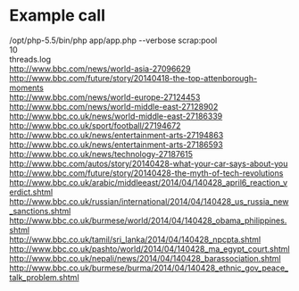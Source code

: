 # Example call
/opt/php-5.5/bin/php app/app.php --verbose scrap:pool \
    10 \
    threads.log \
    http://www.bbc.com/news/world-asia-27096629 \
    http://www.bbc.com/future/story/20140418-the-top-attenborough-moments \
    http://www.bbc.com/news/world-europe-27124453 \
    http://www.bbc.com/news/world-middle-east-27128902 \
    http://www.bbc.co.uk/news/world-middle-east-27186339 \
    http://www.bbc.co.uk/sport/football/27194672 \
    http://www.bbc.co.uk/news/entertainment-arts-27194863 \
    http://www.bbc.co.uk/news/entertainment-arts-27186593 \
    http://www.bbc.co.uk/news/technology-27187615 \
    http://www.bbc.com/autos/story/20140428-what-your-car-says-about-you \
    http://www.bbc.com/future/story/20140428-the-myth-of-tech-revolutions \
    http://www.bbc.co.uk/arabic/middleeast/2014/04/140428_april6_reaction_verdict.shtml \
    http://www.bbc.co.uk/russian/international/2014/04/140428_us_russia_new_sanctions.shtml \
    http://www.bbc.co.uk/burmese/world/2014/04/140428_obama_philippines.shtml \
    http://www.bbc.co.uk/tamil/sri_lanka/2014/04/140428_npcpta.shtml \
    http://www.bbc.co.uk/pashto/world/2014/04/140428_ma_egypt_court.shtml \
    http://www.bbc.co.uk/nepali/news/2014/04/140428_barassociation.shtml \
    http://www.bbc.co.uk/burmese/burma/2014/04/140428_ethnic_gov_peace_talk_problem.shtml
